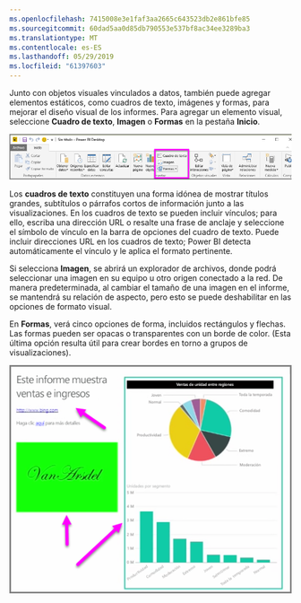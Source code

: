 ```yaml
---
ms.openlocfilehash: 7415008e3e1faf3aa2665c643523db2e861bfe85
ms.sourcegitcommit: 60dad5aa0d85db790553e537bf8ac34ee3289ba3
ms.translationtype: MT
ms.contentlocale: es-ES
ms.lasthandoff: 05/29/2019
ms.locfileid: "61397603"
---
```

Junto con objetos visuales vinculados a datos, también puede agregar elementos estáticos, como cuadros de texto, imágenes y formas, para mejorar el diseño visual de los informes. Para agregar un elemento visual, seleccione **Cuadro de texto**, **Imagen** o **Formas** en la pestaña **Inicio**.

![](media/3-10-create-shapes-images/3-10_1.png)

Los **cuadros de texto** constituyen una forma idónea de mostrar títulos grandes, subtítulos o párrafos cortos de información junto a las visualizaciones. En los cuadros de texto se pueden incluir vínculos; para ello, escriba una dirección URL o resalte una frase de anclaje y seleccione el símbolo de vínculo en la barra de opciones del cuadro de texto. Puede incluir direcciones URL en los cuadros de texto; Power BI detecta automáticamente el vínculo y le aplica el formato pertinente.

Si selecciona **Imagen**, se abrirá un explorador de archivos, donde podrá seleccionar una imagen en su equipo u otro origen conectado a la red. De manera predeterminada, al cambiar el tamaño de una imagen en el informe, se mantendrá su relación de aspecto, pero esto se puede deshabilitar en las opciones de formato visual.

En **Formas**, verá cinco opciones de forma, incluidos rectángulos y flechas. Las formas pueden ser opacas o transparentes con un borde de color. (Esta última opción resulta útil para crear bordes en torno a grupos de visualizaciones).

![](media/3-10-create-shapes-images/3-10_2.png)

